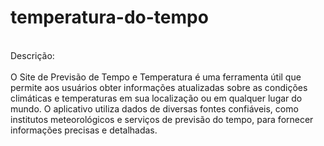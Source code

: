# temperatura-do-tempo
<br>
Descrição:
<br>
<br>
O Site de Previsão de Tempo e Temperatura é uma ferramenta útil que permite aos usuários obter informações atualizadas sobre as condições climáticas e temperaturas em sua localização ou em qualquer lugar do mundo. O aplicativo utiliza dados de diversas fontes confiáveis, como institutos meteorológicos e serviços de previsão do tempo, para fornecer informações precisas e detalhadas.
